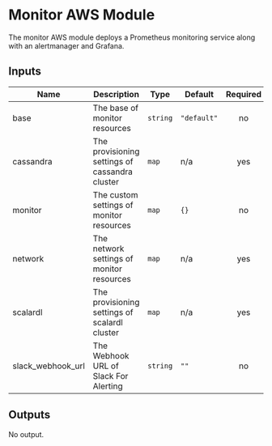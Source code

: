 # Monitor AWS Module
The monitor AWS module deploys a Prometheus monitoring service along with an alertmanager and Grafana.

## Inputs

| Name | Description | Type | Default | Required |
|------|-------------|------|---------|:-----:|
| base | The base of monitor resources | `string` | `"default"` | no |
| cassandra | The provisioning settings of cassandra cluster | `map` | n/a | yes |
| monitor | The custom settings of monitor resources | `map` | `{}` | no |
| network | The network settings of monitor resources | `map` | n/a | yes |
| scalardl | The provisioning settings of scalardl cluster | `map` | n/a | yes |
| slack_webhook_url | The Webhook URL of Slack For Alerting | `string` | `""` | no |

## Outputs

No output.
